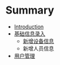# Summary

* [Introduction](README.md)
* [基础信息录入](chapter1.md)
  * [新增设备信息](chapter1/xin-zeng-she-bei-xin-xi.md)
  * 新增人员信息
* [用户管理](yong-hu-guan-li.md)

